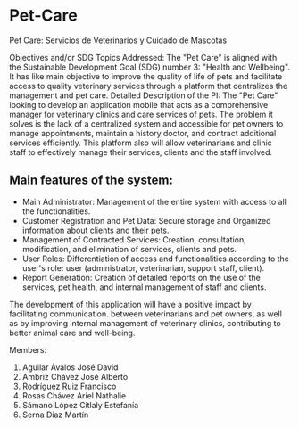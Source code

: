 # Pet-Care
Pet Care: Servicios de Veterinarios y Cuidado de Mascotas

Objectives and/or SDG Topics Addressed: The &quot;Pet ​​Care&quot; is aligned with the
Sustainable Development Goal (SDG) number 3: &quot;Health and Wellbeing&quot;. It has like
main objective to improve the quality of life of pets and facilitate access to
quality veterinary services through a platform that centralizes the management and
pet care.
Detailed Description of the PI: The &quot;Pet ​​Care&quot; looking to develop an application
mobile that acts as a comprehensive manager for veterinary clinics and care services
of pets. The problem it solves is the lack of a centralized system and
accessible for pet owners to manage appointments, maintain a history
doctor, and contract additional services efficiently. This platform also
will allow veterinarians and clinic staff to effectively manage their
services, clients and the staff involved.

## Main features of the system:
- Main Administrator: Management of the entire system with access to all the functionalities.
- Customer Registration and Pet Data: Secure storage and Organized information about clients and their pets.
- Management of Contracted Services: Creation, consultation, modification, and
elimination of services, clients and pets.
- User Roles: Differentiation of access and functionalities according to the user's role: user (administrator, veterinarian, support staff, client).
- Report Generation: Creation of detailed reports on the use of the services, pet health, and internal management of staff and clients.

The development of this application will have a positive impact by facilitating communication.
between veterinarians and pet owners, as well as by improving internal management of
veterinary clinics, contributing to better animal care and well-being.

Members:
1. Aguilar Ávalos José David
2. Ambriz Chávez José Alberto
3. Rodríguez Ruiz Francisco
4. Rosas Chávez Ariel Nathalie
5. Sámano López Citlaly Estefanía
6. Serna Díaz Martín
